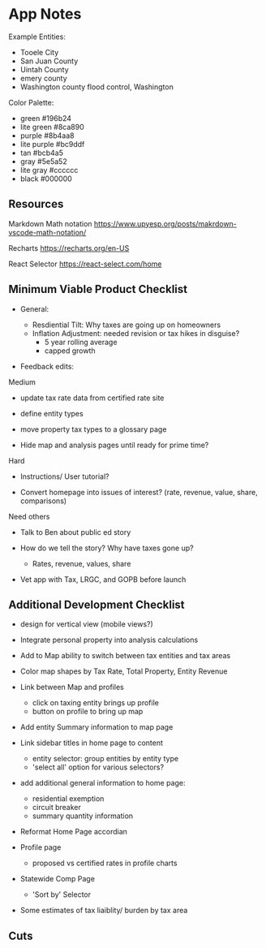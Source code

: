 # App Notes

Example Entities:

- Tooele City
- San Juan County
- Uintah County
- emery county
- Washington county flood control, Washington

Color Palette:

- green #196b24
- lite green #8ca890
- purple #8b4aa8
- lite purple #bc9ddf
- tan #bcb4a5
- gray #5e5a52
- lite gray #cccccc
- black #000000

## Resources

Markdown Math notation https://www.upyesp.org/posts/makrdown-vscode-math-notation/

Recharts https://recharts.org/en-US

React Selector https://react-select.com/home

## Minimum Viable Product Checklist

- General:

  - Resdiential Tilt: Why taxes are going up on homeowners
  - Inflation Adjustment: needed revision or tax hikes in disguise?
    - 5 year rolling average
    - capped growth

- Feedback edits:

Medium

- update tax rate data from certified rate site

- define entity types

- move property tax types to a glossary page

- Hide map and analysis pages until ready for prime time?

Hard

- Instructions/ User tutorial?

- Convert homepage into issues of interest? (rate, revenue, value, share, comparisons)

Need others

- Talk to Ben about public ed story

- How do we tell the story? Why have taxes gone up?

  - Rates, revenue, values, share

- Vet app with Tax, LRGC, and GOPB before launch

## Additional Development Checklist

- design for vertical view (mobile views?)

- Integrate personal property into analysis calculations

- Add to Map ability to switch between tax entities and tax areas

- Color map shapes by Tax Rate, Total Property, Entity Revenue

- Link between Map and profiles

  - click on taxing entity brings up profile
  - button on profile to bring up map

- Add entity Summary information to map page

- Link sidebar titles in home page to content

  - entity selector: group entities by entity type
  - 'select all' option for various selectors?

- add additional general information to home page:

  - residential exemption
  - circuit breaker
  - summary quantity information

- Reformat Home Page accordian

- Profile page

  - proposed vs certified rates in profile charts

- Statewide Comp Page

  - 'Sort by' Selector

- Some estimates of tax liaiblity/ burden by tax area

## Cuts

<!---
The structure of Truth in Taxation begs an obvious question: if the system enforces flat revenues year-to-year, how is a taxing entity supposed to maintain services in the face of rising costs? After all, governments are not immune to inflation or other economic trends. Moreover, what if a taxing entity wants to increase the quality or quantity of services provided to its residents, such as when a school district needs to hire more teachers as the population of school-age children grows? How are such services meant to be funded? Enforced flat revenues by themselves cannot meet these needs.

Truth in Taxation contains a process for a taxing entity to raise the level of revenues it collects. In other words, under Truth in Taxation, taxing entities retain the ability to raise taxes. In order to do that, an entity must send a notification to residents of the proposed tax increase, how much that tax increase would cost the taxpayer, and how that costs compare to the tax liability from the prior year. Following the notification, the entity must hold a public meeting wherein residents are afforded the opportunity to provide comment on the proposal. After that, then and only then can a taxing entity take action to officially raise the level of revenue that they collect.

-->

